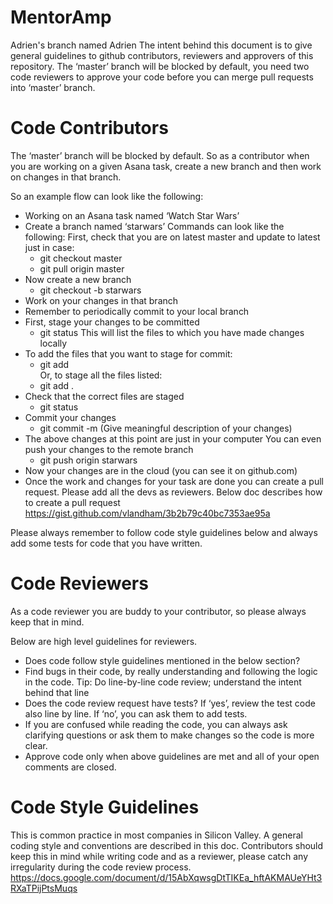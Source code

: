 # MentorAmp
Adrien's branch named Adrien
The intent behind this document is to give general guidelines to github contributors, reviewers and approvers of this repository. The ‘master’ branch will be blocked by default, you need two code reviewers to approve your code before you can merge pull requests into ‘master’ branch.

# Code Contributors

The ‘master’ branch will be blocked by default. So as a contributor when you are working on a given Asana task, create a new branch and then work on changes in that branch.

So an example flow can look like the following: 

* Working on an Asana task named ‘Watch Star Wars’
* Create a branch named ‘starwars’
  Commands can look like the following:
  First, check that you are on latest master and update to latest just in case:
     * git checkout master
     * git pull origin master
* Now create a new branch
     * git checkout -b starwars
* Work on your changes in that branch
* Remember to periodically commit to your local branch
* First, stage your changes to be committed
    * git status
      This will list the files to which you have made changes locally
* To add the files that you want to stage for commit:
    * git add <filename>  
  Or, to stage all the files listed:
    * git add . 
* Check that the correct files are staged
    * git status
* Commit your changes
    * git commit -m (Give meaningful description of your changes)
* The above changes at this point are just in your computer
  You can even push your changes to the remote branch
    * git push origin starwars
* Now your changes are in the cloud (you can see it on github.com)
* Once the work and changes for your task are done you can create a pull request. Please add all the devs as reviewers.
  Below doc describes how to create a pull request
  https://gist.github.com/vlandham/3b2b79c40bc7353ae95a
      
Please always remember to follow code style guidelines below and always add some tests for code that you have written.

# Code Reviewers

As a code reviewer you are buddy to your contributor, so please always keep that in mind.

Below are high level guidelines for reviewers.

* Does code follow style guidelines mentioned in the below section?
* Find bugs in their code, by really understanding and following the logic in the code.
  Tip: Do line-by-line code review; understand the intent behind that line
* Does the code review request have tests? 
  If ‘yes’, review the test code also line by line. 
  If ‘no’, you can ask them to add tests.
* If you are confused while reading the code, you can always ask clarifying questions or ask them to make changes so the code is more clear.
* Approve code only when above guidelines are met and all of your open comments are closed.

# Code Style Guidelines

This is common practice in most companies in Silicon Valley. A general coding style and conventions are described in this doc.
Contributors should keep this in mind while writing code and as a reviewer, please catch any irregularity during the code review process.
https://docs.google.com/document/d/15AbXqwsgDtTIKEa_hftAKMAUeYHt3RXaTPijPtsMuqs
